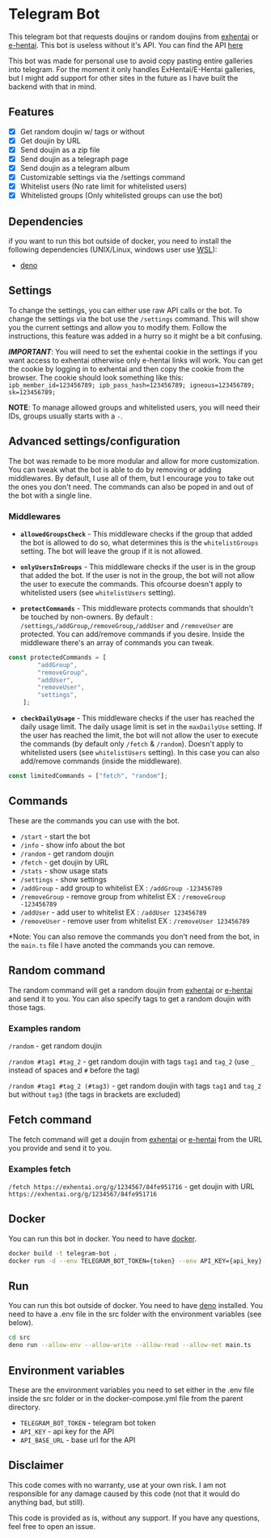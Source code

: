 # Telegram Bot

This telegram bot that requests doujins or random doujins from [exhentai](https://exhentai.org/) or [e-hentai](https://e-hentai.org). This bot is useless without it's API. You can find the API [here](https://github.com/trueimmortal/DoujinApi)

This bot was made for personal use to avoid copy pasting entire galleries into telegram. For the moment it only handles ExHentai/E-Hentai galleries, but I might add support for other sites in the future as I have built the backend with that in mind.

## Features

- [x] Get random doujin w/ tags or without
- [x] Get doujin by URL
- [x] Send doujin as a zip file
- [x] Send doujin as a telegraph page
- [x] Send doujin as a telegram album
- [x] Customizable settings via the /settings command
- [x] Whitelist users (No rate limit for whitelisted users)
- [x] Whitelisted groups (Only whitelisted groups can use the bot)

## Dependencies

if you want to run this bot outside of docker, you need to install the following dependencies (UNIX/Linux, windows user use [WSL](https://learn.microsoft.com/en-us/windows/wsl/install)):

- [deno](https://deno.land/)

## Settings

To change the settings, you can either use raw API calls or the bot. To change the settings via the bot use the `/settings` command. This will show you the current settings and allow you to modify them. Follow the instructions, this feature was added in a hurry so it might be a bit confusing.

***IMPORTANT***: You will need to set the exhentai cookie in the settings if you want access to exhentai otherwise only e-hentai links will work. You can get the cookie by logging in to exhentai and then copy the cookie from the browser. The cookie should look something like this: `ipb_member_id=123456789; ipb_pass_hash=123456789; igneous=123456789; sk=123456789;`

**NOTE**: To manage allowed groups and whitelisted users, you will need their IDs, groups usually starts with a `-`.

## Advanced settings/configuration

The bot was remade to be more modular and allow for more customization. You can tweak what the bot is able to do by removing or adding middlewares. By default, I use all of them, but I encourage you to take out the ones you don't need. The commands can also be poped in and out of the bot with a single line.

### Middlewares

- **`allowedGroupsCheck`** - This middleware checks if the group that added the bot is allowed to do so, what determines this is the `whitelistGroups` setting. The bot will leave the group if it is not allowed.

- **`onlyUsersInGroups`** - This middleware checks if the user is in the group that added the bot. If the user is not in the group, the bot will not allow the user to execute the commands. This ofcourse doesn't apply to whitelisted users (see `whitelistUsers` setting).

- **`protectCommands`** - This middleware protects commands that shouldn't be touched by non-owners. By default : `/settings`,`/addGroup`,`/removeGroup`,`/addUser` and `/removeUser` are protected. You can add/remove commands if you desire. Inside the middleware there's an array of commands you can tweak.

```ts
const protectedCommands = [
        "addGroup",
        "removeGroup",
        "addUser",
        "removeUser",
        "settings",
    ];
```

- **`checkDailyUsage`** - This middleware checks if the user has reached the daily usage limit. The daily usage limit is set in the `maxDailyUse` setting. If the user has reached the limit, the bot will not allow the user to execute the commands (by default only `/fetch` & `/random`). Doesn't apply to whitelisted users (see `whitelistUsers` setting). In this case you can also add/remove commands (inside the middleware).

```ts
const limitedCommands = ["fetch", "random"];
```

## Commands

These are the commands you can use with the bot.

- `/start` - start the bot 
- `/info` - show info about the bot
- `/random` - get random doujin
- `/fetch` - get doujin by URL
- `/stats` - show usage stats
- `/settings` - show settings
- `/addGroup` - add group to whitelist EX : `/addGroup -123456789`
- `/removeGroup` - remove group from whitelist EX : `/removeGroup -123456789`
- `/addUser` - add user to whitelist EX : `/addUser 123456789`
- `/removeUser` - remove user from whitelist EX : `/removeUser 123456789`

*Note: You can also remove the commands you don't need from the bot, in the `main.ts` file I have anoted the commands you can remove.

## Random command

The random command will get a random doujin from [exhentai](https://exhentai.org/) or [e-hentai](https://e-hentai.org) and send it to you. You can also specify tags to get a random doujin with those tags.

### Examples random

`/random` - get random doujin

`/random #tag1 #tag_2` - get random doujin with tags `tag1` and `tag_2` (use `_` instead of spaces and `#` before the tag)

`/random #tag1 #tag_2 (#tag3)` - get random doujin with tags `tag1` and `tag_2` but without `tag3` (the tags in brackets are excluded)

## Fetch command

The fetch command will get a doujin from [exhentai](https://exhentai.org/) or [e-hentai](https://e-hentai.org) from the URL you provide and send it to you.

### Examples fetch

`/fetch https://exhentai.org/g/1234567/84fe951716` - get doujin with URL `https://exhentai.org/g/1234567/84fe951716`

## Docker

You can run this bot in docker. You need to have [docker](https://www.docker.com/).

```bash
docker build -t telegram-bot .
docker run -d --env TELEGRAM_BOT_TOKEN={token} --env API_KEY={api_key} --env API_BASE_URL={api_base_url} --name telegram-bot telegram-bot 
```

## Run

You can run this bot outside of docker. You need to have [deno](https://deno.land/) installed. You need to have a .env file in the src folder with the environment variables (see below).

```bash
cd src
deno run --allow-env --allow-write --allow-read --allow-net main.ts
```

## Environment variables

These are the environment variables you need to set either in the .env file inside the src folder or in the docker-compose.yml file from the parent directory.

- `TELEGRAM_BOT_TOKEN` - telegram bot token
- `API_KEY` - api key for the API
- `API_BASE_URL` - base url for the API

## Disclaimer

This code comes with no warranty, use at your own risk. I am not responsible for any damage caused by this code (not that it would do anything bad, but still).

This code is provided as is, without any support. If you have any questions, feel free to open an issue.
